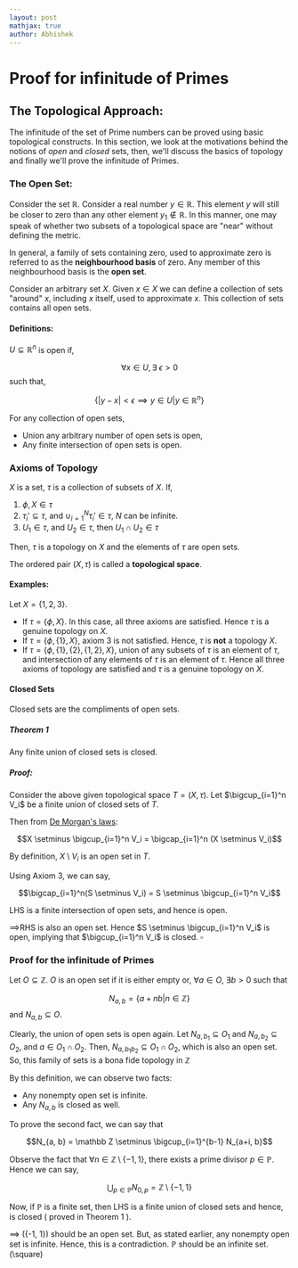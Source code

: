 ```yaml
---
layout: post
mathjax: true
author: Abhishek
---
```


# Proof for infinitude of Primes

## The Topological Approach:

The infinitude of the set of Prime numbers can be proved using basic topological constructs. In this section, we look at the motivations behind the notions of *open* and *closed* sets, then, we'll discuss the basics of topology and finally we'll prove the infinitude of Primes.

### The Open Set:

Consider the set $\mathbb R$. Consider a real number $y \in \mathbb R$. This element $y$ will still be closer to zero than any other element $y_1 \notin \mathbb R$. In this manner, one may speak of whether two subsets of a topological space are "near" without defining the metric.

In general, a family of sets containing zero, used to approximate zero is referred to as the **neighbourhood basis** of  zero. Any member of this neighbourhood basis is the **open set**.

Consider an arbitrary set $X$. Given $x \in X$ we can define a collection of sets "around" $x$, including $x$ itself, used to approximate $x$. This collection of sets contains all open sets.

#### Definitions:

$U \subseteq \mathbb R^n$ is open if,  

$$\forall x \in U, \exists \text{ } \epsilon > 0$$
such that,  

$$\{|y-x| < \epsilon \implies y \in U | y \in \mathbb R^n\}$$

For any collection of open sets,

- Union any arbitrary number of open sets is open,
- Any finite intersection of open sets is open.


### Axioms of Topology

$X$ is a set, $\tau$ is a collection of subsets of $X$. If,

1. $\phi, X \in \tau$
2. $\tau_i' \subseteq \tau$, and $\cup_{i=1}^N \tau_i' \in \tau$, $N$ can be infinite.
3. $U_1 \in \tau$, and $U_2 \in \tau$, then $U_1 \cap U_2 \in \tau$

Then, $\tau$ is a topology on $X$ and the elements of $\tau$ are open sets.

The ordered pair $(X, \tau)$ is called a **topological space**.

#### Examples:

Let $X = \{1, 2, 3\}$.

- If $\tau = \{\phi, X\}$. In this case, all three axioms are satisfied. Hence $\tau$ is a genuine topology on $X$.
- If $\tau = \{\phi, \{1\}, X\}$, axiom 3 is not satisfied. Hence, $\tau$ is **not** a topology $X$.
- If $\tau = \{\phi, \{1\}, \{2\}, \{1, 2\}, X\}$, union of any subsets of $\tau$ is an element of $\tau$, and intersection of any elements of $\tau$ is an element of $\tau$. Hence all three axioms of topology are satisfied and $\tau$ is a genuine topology on $X$.

#### Closed Sets

Closed sets are the compliments of open sets.

##### Theorem 1
Any finite union of closed sets is closed.

##### Proof:
Consider the above given topological space $T = (X, \tau)$. Let $\bigcup_{i=1}^n V_i$ be a finite union of closed sets of $T$.

Then from [De Morgan's laws](https://proofwiki.org/wiki/De_Morgan%27s_Laws_(Set_Theory)):  

$$X \setminus \bigcup_{i=1}^n V_i = \bigcap_{i=1}^n (X \setminus V_i)$$

By definition, $X \setminus V_i$ is an open set in $T$.

Using Axiom 3,  we can say,

$$\bigcap_{i=1}^n(S \setminus V_i) = S \setminus \bigcup_{i=1}^n V_i$$

LHS is a finite intersection of open sets, and hence is open.

$\implies$RHS is also an open set. Hence $S \setminus \bigcup_{i=1}^n V_i$ is open, implying that $\bigcup_{i=1}^n V_i$ is closed.             $\square$

### Proof for the infinitude of Primes

Let $O \subseteq \mathbb Z$. $O$ is an open set if it is either empty or, $\forall a \in O$, $\exists b>0$ such that

$$N_{a, b} = \{a + nb\big|n\in \mathbb Z\}$$
and $N_{a,b} \subseteq O$.

Clearly, the union of open sets is open again.
Let $N_{a, b_1} \subseteq O_1$ and $N_{a, b_2} \subseteq O_2$, and $a \in O_1 \cap O_2$. Then, $N_{a, b_1b_2} \subseteq O_1 \cap O_2$, which is also an open set. So, this family of sets is a bona fide topology in $\mathbb Z$

By this definition, we can observe two facts:

- Any nonempty open set is infinite.
- Any $N_{a, b}$ is closed as well.

To prove the second fact, we can say that

$$N_{a, b} = \mathbb Z \setminus \bigcup_{i=1}^{b-1} N_{a+i, b}$$

Observe the fact that $\forall n \in \mathbb Z \setminus \{-1, 1\}$, there exists a prime divisor $p \in \mathbb P$. Hence we can say,

$$ \bigcup_{p \in \mathbb P} N_{0, p} = \mathbb Z \setminus \{-1, 1\} $$

Now, if $\mathbb P$ is a finite set, then LHS is a finite union of closed sets and hence, is closed ( proved in Theorem 1 ).

$\implies$ (\{-1, 1\}) should be an open set. But, as stated earlier, any nonempty open set is infinite. Hence, this is a contradiction. $\mathbb P$ should be an infinite set. \(\square\)
